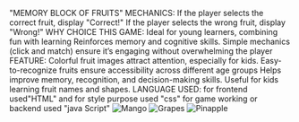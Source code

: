 "MEMORY BLOCK OF FRUITS"
MECHANICS:
If the player selects the correct fruit, display "Correct!"
If the player selects the wrong fruit, display "Wrong!"
WHY CHOICE THIS GAME: 
Ideal for young learners, combining fun with learning 
Reinforces memory and cognitive skills.
Simple mechanics (click and match) ensure it’s engaging without overwhelming the player
FEATURE:
Colorful fruit images attract attention, especially for kids.
Easy-to-recognize fruits ensure accessibility across different age groups
Helps improve memory, recognition, and decision-making skills.
Useful for kids learning fruit names and shapes.
LANGUAGE USED:
for frontend used"HTML" and for style purpose used "css"
for game working or backend used "java Script"
![Mango](https://github.com/user-attachments/assets/98f1be60-5bf6-46e7-bfb7-f8f017444de4)
![Grapes](https://github.com/user-attachments/assets/80f0e3f6-4fe8-4661-8fae-a6b4ab0a370a)
![Pinapple](https://github.com/user-attachments/assets/83557e04-d283-4d31-b2fd-1f547dd16c47)
